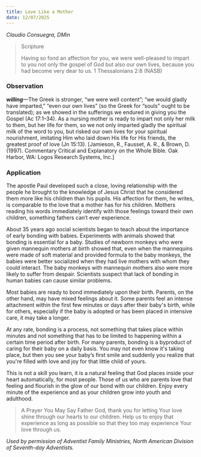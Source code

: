 ```yaml
---
title: Love Like a Mother
date: 12/07/2025
---
```


_Claudio Consuegra, DMin_

> <p>Scripture</p>
> Having so fond an affection for you, we were well-pleased to impart to you not only the gospel of God but also our own lives, because you had become very dear to us. 1 Thessalonians 2:8 (NASB)

### Observation

_**willing**_—The Greek is stronger, “we were well content”; “we would gladly have imparted,” “even our own lives” (so the Greek for “souls” ought to be translated); as we showed in the sufferings we endured in giving you the Gospel (Ac 17:1–34). As a nursing mother is ready to impart not only her milk to them, but her life for them, so we not only imparted gladly the spiritual milk of the word to you, but risked our own lives for your spiritual nourishment, imitating Him who laid down His life for His friends, the greatest proof of love (Jn 15:13). [Jamieson, R., Fausset, A. R., & Brown, D. (1997). Commentary Critical and Explanatory on the Whole Bible. Oak Harbor, WA: Logos Research Systems, Inc.]

### Application

The apostle Paul developed such a close, loving relationship with the people he brought to the knowledge of Jesus Christ that he considered them more like his children than his pupils. His affection for them, he writes, is comparable to the love that a mother has for his children. Mothers reading his words immediately identify with those feelings toward their own children, something fathers can’t ever experience.

About 35 years ago social scientists began to teach about the importance of early bonding with babies. Experiments with animals showed that bonding is essential for a baby. Studies of newborn monkeys who were given mannequin mothers at birth showed that, even when the mannequins were made of soft material and provided formula to the baby monkeys, the babies were better socialized when they had live mothers with whom they could interact. The baby monkeys with mannequin mothers also were more likely to suffer from despair. Scientists suspect that lack of bonding in human babies can cause similar problems.

Most babies are ready to bond immediately upon their birth. Parents, on the other hand, may have mixed feelings about it. Some parents feel an intense attachment within the first few minutes or days after their baby's birth, while for others, especially if the baby is adopted or has been placed in intensive care, it may take a longer.

At any rate, bonding is a process, not something that takes place within minutes and not something that has to be limited to happening within a certain time period after birth. For many parents, bonding is a byproduct of caring for their baby on a daily basis. You may not even know it's taking place, but then you see your baby’s first smile and suddenly you realize that you're filled with love and joy for that little child of yours.

This is not a skill you learn, it is a natural feeling that God places inside your heart automatically, for most people. Those of us who are parents love that feeling and flourish in the glow of our bond with our children. Enjoy every minute of the experience and as your children grow into youth and adulthood.

> <callout>A Prayer You May Say</callout>
> Father God, thank you for letting Your love shine through our hearts to our children. Help us to enjoy that experience as long as possible so that they too may experience Your love through us.

_Used by permission of Adventist Family Ministries, North American Division of Seventh-day Adventists._